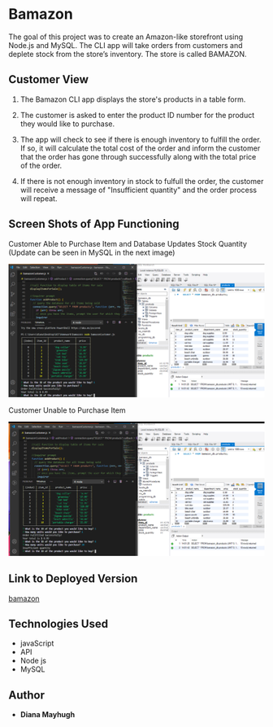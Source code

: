 # Bamazon

The goal of this project was to create an Amazon-like storefront using Node.js and MySQL. The CLI app will take orders from customers and deplete stock from the store’s inventory. The store is called BAMAZON.

## Customer View

1. The Bamazon CLI app displays the store's products in a table form.

2. The customer is asked to enter the product ID number for the product they would like to purchase.

3. The app will check to see if there is enough inventory to fulfill the order.  If so, it will calculate the total cost of the order and inform the customer that the order has gone through successfully along with the total price of the order.

4. If there is not enough inventory in stock to fulfull the order, the customer will receive a message of "Insufficient quantity" and the order process will repeat.


## Screen Shots of App Functioning

Customer Able to Purchase Item and Database Updates Stock Quantity (Update can be seen in MySQL in the next image)

![Purchase](/images/order.png)

Customer Unable to Purchase Item

![No Purchase](/images/noOrder.PNG)


## Link to Deployed Version

[bamazon](https://github.com/mayhugh82/bamazon)

## Technologies Used
* javaScript
* API
* Node js
* MySQL

## Author
* **Diana Mayhugh**